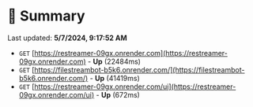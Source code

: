 # 📖 Summary
Last updated: **5/7/2024, 9:17:52 AM**

- `GET` [https://restreamer-09gx.onrender.com](https://restreamer-09gx.onrender.com) - **Up** (22484ms)
- `GET` [https://filestreambot-b5k6.onrender.com/](https://filestreambot-b5k6.onrender.com/) - **Up** (41419ms)
- `GET` [https://restreamer-09gx.onrender.com/ui](https://restreamer-09gx.onrender.com/ui) - **Up** (672ms)

